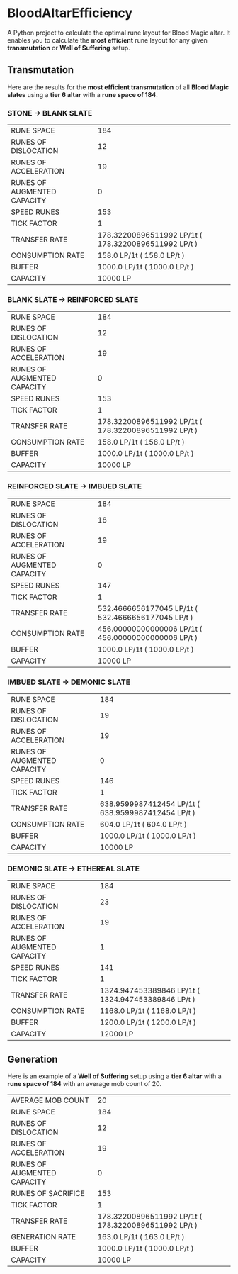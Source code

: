 
# BloodAltarEfficiency

A Python project to calculate the optimal rune layout for Blood Magic altar.
It enables you to calculate the **most efficient** rune layout for any given **transmutation** or **Well of Suffering** setup.

## Transmutation

Here are the results for the **most efficient transmutation** of all **Blood Magic slates** using a **tier 6 altar** with a **rune space of 184**. 

### STONE -> BLANK SLATE

|  |  |
|--|--|
| RUNE SPACE | 184 |
| RUNES OF DISLOCATION | 12 |
| RUNES OF ACCELERATION | 19 |
| RUNES OF AUGMENTED CAPACITY | 0 |
| SPEED RUNES | 153 |
| TICK FACTOR | 1 |
| TRANSFER RATE | 178.32200896511992 LP/1t ( 178.32200896511992 LP/t ) |
| CONSUMPTION RATE | 158.0 LP/1t ( 158.0 LP/t ) |
| BUFFER | 1000.0 LP/1t ( 1000.0 LP/t ) |
| CAPACITY | 10000 LP |


### BLANK SLATE -> REINFORCED SLATE

|  |  |
|--|--|
| RUNE SPACE | 184 |
| RUNES OF DISLOCATION | 12 |
| RUNES OF ACCELERATION | 19 |
| RUNES OF AUGMENTED CAPACITY | 0 
| SPEED RUNES | 153 |
| TICK FACTOR | 1 |
| TRANSFER RATE | 178.32200896511992 LP/1t ( 178.32200896511992 LP/t ) |
| CONSUMPTION RATE | 158.0 LP/1t ( 158.0 LP/t ) |
| BUFFER | 1000.0 LP/1t ( 1000.0 LP/t ) |
| CAPACITY | 10000 LP |


### REINFORCED SLATE -> IMBUED SLATE

|  |  |
|--|--|
| RUNE SPACE | 184 |
| RUNES OF DISLOCATION | 18 |
| RUNES OF ACCELERATION | 19 |
| RUNES OF AUGMENTED CAPACITY | 0 |
| SPEED RUNES | 147 |
| TICK FACTOR | 1 |
| TRANSFER RATE | 532.4666656177045 LP/1t ( 532.4666656177045 LP/t ) |
| CONSUMPTION RATE | 456.00000000000006 LP/1t ( 456.00000000000006 LP/t ) |
| BUFFER | 1000.0 LP/1t ( 1000.0 LP/t ) |
| CAPACITY | 10000 LP |


### IMBUED SLATE -> DEMONIC SLATE

|  |  |
|--|--|
| RUNE SPACE | 184 |
| RUNES OF DISLOCATION | 19 |
| RUNES OF ACCELERATION | 19 |
| RUNES OF AUGMENTED CAPACITY | 0 |
| SPEED RUNES | 146 |
| TICK FACTOR | 1 |
| TRANSFER RATE | 638.9599987412454 LP/1t ( 638.9599987412454 LP/t ) |
| CONSUMPTION RATE | 604.0 LP/1t ( 604.0 LP/t ) |
| BUFFER | 1000.0 LP/1t ( 1000.0 LP/t ) |
| CAPACITY | 10000 LP |


### DEMONIC SLATE -> ETHEREAL SLATE

|  |  |
|--|--|
| RUNE SPACE | 184 |
| RUNES OF DISLOCATION | 23 |
| RUNES OF ACCELERATION | 19 |
| RUNES OF AUGMENTED CAPACITY | 1 |
| SPEED RUNES | 141 |
| TICK FACTOR | 1 |
| TRANSFER RATE | 1324.947453389846 LP/1t ( 1324.947453389846 LP/t )|
| CONSUMPTION RATE | 1168.0 LP/1t ( 1168.0 LP/t )
| BUFFER | 1200.0 LP/1t ( 1200.0 LP/t )|
| CAPACITY | 12000 LP|

## Generation

Here is an example of a **Well of Suffering** setup using a **tier 6 altar** with a **rune space of 184** with an average mob count of 20.

|  |  |
|--|--|
| AVERAGE MOB COUNT | 20 |
| RUNE SPACE | 184 |
| RUNES OF DISLOCATION | 12 |
| RUNES OF ACCELERATION | 19 |
| RUNES OF AUGMENTED CAPACITY | 0 |
| RUNES OF SACRIFICE | 153 |
| TICK FACTOR | 1 |
| TRANSFER RATE | 178.32200896511992 LP/1t ( 178.32200896511992 LP/t ) |
| GENERATION RATE | 163.0 LP/1t ( 163.0 LP/t ) |
| BUFFER | 1000.0 LP/1t ( 1000.0 LP/t ) |
| CAPACITY | 10000 LP |

